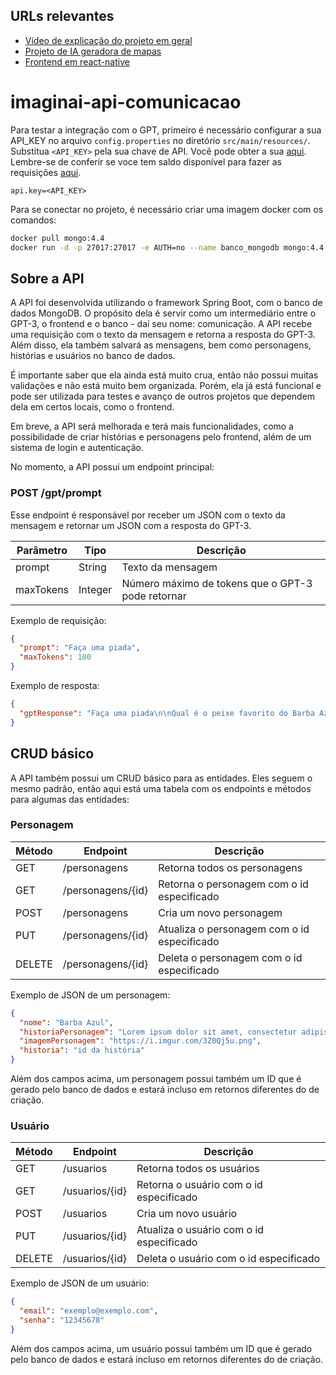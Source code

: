 ## URLs relevantes
- [Vídeo de explicação do projeto em geral](https://www.youtube.com/watch?v=wf3xPOcDF8E)
- [Projeto de IA geradora de mapas](https://github.com/ImagineAI-Challenge/imaginai-api-MagGen-IA-App)
- [Frontend em react-native](https://github.com/ImagineAI-Challenge/imaginai-front)

# imaginai-api-comunicacao

Para testar a integração com o GPT, primeiro é necessário configurar a sua API_KEY
no arquivo `config.properties` no diretório `src/main/resources/`. Substitua `<API_KEY>`
pela sua chave de API. Você pode obter a sua [aqui](https://platform.openai.com/account/api-keys).
Lembre-se de conferir se voce tem saldo disponível para fazer as requisições [aqui](https://platform.openai.com/account/usage).

```properties
api.key=<API_KEY>
```
Para se conectar no projeto, é necessário criar uma imagem docker com os comandos:

```bash
docker pull mongo:4.4
docker run -d -p 27017:27017 -e AUTH=no --name banco_mongodb mongo:4.4
```

## Sobre a API

A API foi desenvolvida utilizando o framework Spring Boot, com o banco de dados MongoDB. O propósito
dela é servir como um intermediário entre o GPT-3, o frontend e o banco - daí seu nome: comunicação.
A API recebe uma requisição com o texto da mensagem e retorna a resposta do GPT-3. Além disso,
ela também salvará as mensagens, bem como personagens, histórias e usuários no banco de dados.

É importante saber que ela ainda está muito crua, então não possui muitas validações e não está
muito bem organizada. Porém, ela já está funcional e pode ser utilizada para testes e avanço de outros
projetos que dependem dela em certos locais, como o frontend.

Em breve, a API será melhorada e terá mais funcionalidades, como a possibilidade de criar histórias
e personagens pelo frontend, além de um sistema de login e autenticação.

No momento, a API possui um endpoint principal:

### POST /gpt/prompt

Esse endpoint é responsável por receber um JSON com o texto da mensagem e retornar um JSON com a resposta do GPT-3.

| Parâmetro | Tipo    | Descrição                                         |
|-----------|---------|---------------------------------------------------|
| prompt    | String  | Texto da mensagem                                 |
| maxTokens | Integer | Número máximo de tokens que o GPT-3 pode retornar |
Exemplo de requisição:
```json
{
  "prompt": "Faça uma piada",
  "maxTokens": 100
}
```

Exemplo de resposta:
```json
{
  "gptResponse": "Faça uma piada\n\nQual é o peixe favorito do Barba Azul?\nA pesca-mulher!"
}
```

## CRUD básico

A API também possui um CRUD básico para as entidades. Eles seguem o mesmo padrão, então
aqui está uma tabela com os endpoints e métodos para algumas das entidades:

### Personagem
| Método | Endpoint          | Descrição                                   |
|--------|-------------------|---------------------------------------------|
| GET    | /personagens      | Retorna todos os personagens                |
| GET    | /personagens/{id} | Retorna o personagem com o id especificado  |
| POST   | /personagens      | Cria um novo personagem                     |
| PUT    | /personagens/{id} | Atualiza o personagem com o id especificado |
| DELETE | /personagens/{id} | Deleta o personagem com o id especificado   |

Exemplo de JSON de um personagem:
```json
{
  "nome": "Barba Azul",
  "historiaPersonagem": "Lorem ipsum dolor sit amet, consectetur adipiscing elit. Sed vitae nisl euismod, aliquam nisl quis, ultricies nisl. Sed vitae nisl euismod, aliquam nisl quis, ultricies nisl. Sed vitae nisl euismod, aliquam nisl quis, ultricies nisl. Sed vitae nisl euismod, aliquam nisl quis, ultricies nisl. Sed vitae nisl euismod, aliquam nisl quis, ultricies nisl.",
  "imagemPersonagem": "https://i.imgur.com/3Z0Qj5u.png",
  "historia": "id da história"
}
```

Além dos campos acima, um personagem possui também um ID que é gerado pelo banco de dados e estará incluso em retornos diferentes do de criação.

### Usuário
| Método | Endpoint       | Descrição                                |
|--------|----------------|------------------------------------------|
| GET    | /usuarios      | Retorna todos os usuários                |
| GET    | /usuarios/{id} | Retorna o usuário com o id especificado  |
| POST   | /usuarios      | Cria um novo usuário                     |
| PUT    | /usuarios/{id} | Atualiza o usuário com o id especificado |
| DELETE | /usuarios/{id} | Deleta o usuário com o id especificado   |

Exemplo de JSON de um usuário:
```json
{
  "email": "exemplo@exemplo.com",
  "senha": "12345678"
}
```

Além dos campos acima, um usuário possui também um ID que é gerado pelo banco de dados e estará incluso em retornos diferentes do de criação.
